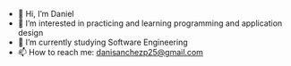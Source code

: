 - 👋 Hi, I’m Daniel
- 👀 I’m interested in practicing and learning programming and application design
- 🌱 I’m currently studying Software Engineering
- 📫 How to reach me: danisanchezp25@gmail.com

<!---
dsanchezp25/dsanchezp25 is a ✨ special ✨ repository because its `README.md` (this file) appears on your GitHub profile.
You can click the Preview link to take a look at your changes.
--->
